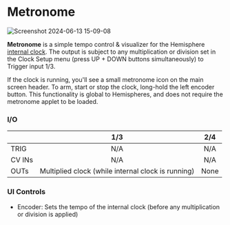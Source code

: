# Metronome

![Screenshot 2024-06-13 15-09-08](https://github.com/djphazer/O_C-Phazerville/assets/109086194/edc51d8c-2093-44b5-bdff-03344b200703)

**Metronome** is a simple tempo control & visualizer for the Hemisphere [internal clock](Clock-Setup). The output is subject to any multiplication or division set in the Clock Setup menu (press UP + DOWN buttons simultaneously) to Trigger input 1/3.

If the clock is running, you'll see a small metronome icon on the main screen header. To arm, start or stop the clock, long-hold the left encoder button. This functionality is global to Hemispheres, and does not require the metronome applet to be loaded.

### I/O

|        | 1/3 | 2/4 |
| ------ | :-: | :-: |
| TRIG   |  N/A   | N/A    |
| CV INs |   N/A  |  N/A   |
| OUTs   | Multiplied clock (while internal clock is running) | None |


### UI Controls
* Encoder: Sets the tempo of the internal clock (before any multiplication or division is applied)
